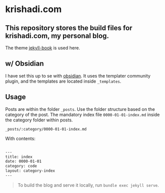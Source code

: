 # krishadi.com 

## This repository stores the build files for krishadi.com, my personal blog. 

The theme [jekyll-book](https://github.com/krish-adi/jekyll-book) is used here.

## w/ Obsidian

I have set this up to se with [obsidian](obsidian.md). It uses the templater community plugin, and the templates are located inside `_templates`.

## Usage

Posts are within the folder `_posts`. Use the folder structure based on the category of the post. The mandatory index file `0000-01-01-index.md` inside the category folder within posts.

   `_posts/:category/0000-01-01-index.md`

   With contents:

   ```md

   ---
   title: index
   date: 0000-01-01
   category: code
   layout: category-index
   ---

   ```
   
> To build the blog and serve it locally, run `bundle exec jekyll serve`.

